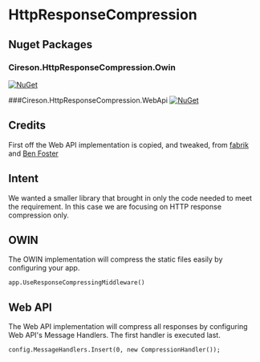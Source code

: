 # HttpResponseCompression

## Nuget Packages
### Cireson.HttpResponseCompression.Owin
[![NuGet](https://img.shields.io/nuget/v/Cireson.HttpResponseCompression.Owin.svg?maxAge=2592000)](https://www.nuget.org/packages/Cireson.HttpResponseCompression.Owin/)

###Cireson.HttpResponseCompression.WebApi
[![NuGet](https://img.shields.io/nuget/v/Cireson.HttpResponseCompression.WebApi.svg?maxAge=2592000)](https://www.nuget.org/packages/Cireson.HttpResponseCompression.WebApi/)

## Credits
First off the Web API implementation is copied, and tweaked, from  [fabrik](https://github.com/benfoster/Fabrik.Common) and [Ben Foster](https://github.com/benfoster)

## Intent
We wanted a smaller library that brought in only the code needed to meet the requirement. In this case we are focusing on HTTP response compression only.

## OWIN

The OWIN implementation will compress the static files easily by configuring your app.

```
app.UseResponseCompressingMiddleware()
```

## Web API

The Web API implementation will compress all responses by configuring Web API's Message Handlers. The first handler is executed last.

```
config.MessageHandlers.Insert(0, new CompressionHandler());
```
